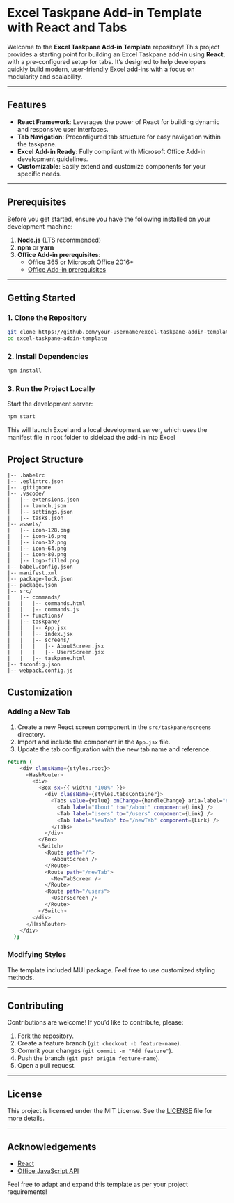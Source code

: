 
# Excel Taskpane Add-in Template with React and Tabs

Welcome to the **Excel Taskpane Add-in Template** repository! This project provides a starting point for building an Excel Taskpane add-in using **React**, with a pre-configured setup for tabs. It’s designed to help developers quickly build modern, user-friendly Excel add-ins with a focus on modularity and scalability.

---

## Features

- **React Framework**: Leverages the power of React for building dynamic and responsive user interfaces.
- **Tab Navigation**: Preconfigured tab structure for easy navigation within the taskpane.
- **Excel Add-in Ready**: Fully compliant with Microsoft Office Add-in development guidelines.
- **Customizable**: Easily extend and customize components for your specific needs.

---

## Prerequisites

Before you get started, ensure you have the following installed on your development machine:

1. **Node.js** (LTS recommended)
2. **npm** or **yarn**
3. **Office Add-in prerequisites**:
   - Office 365 or Microsoft Office 2016+
   - [Office Add-in prerequisites](https://learn.microsoft.com/en-us/office/dev/add-ins/get-started/)

---

## Getting Started

### 1. Clone the Repository

```bash
git clone https://github.com/your-username/excel-taskpane-addin-template.git
cd excel-taskpane-addin-template
```

### 2. Install Dependencies

```bash
npm install
```

### 3. Run the Project Locally

Start the development server:

```bash
npm start
```

This will launch Excel and a local development server, which uses the manifest file in root folder to sideload the add-in into Excel 


## Project Structure

```
|-- .babelrc
|-- .eslintrc.json
|-- .gitignore
|-- .vscode/
|   |-- extensions.json
|   |-- launch.json
|   |-- settings.json
|   |-- tasks.json
|-- assets/
|   |-- icon-128.png
|   |-- icon-16.png
|   |-- icon-32.png
|   |-- icon-64.png
|   |-- icon-80.png
|   |-- logo-filled.png
|-- babel.config.json
|-- manifest.xml
|-- package-lock.json
|-- package.json
|-- src/
|   |-- commands/
|   |   |-- commands.html
|   |   |-- commands.js
|   |-- functions/
|   |-- taskpane/
|   |   |-- App.jsx
|   |   |-- index.jsx
|   |   |-- screens/
|   |   |   |-- AboutScreen.jsx
|   |   |   |-- UsersScreen.jsx
|   |   |-- taskpane.html
|-- tsconfig.json
|-- webpack.config.js
```



## Customization

### Adding a New Tab

1. Create a new React screen component in the `src/taskpane/screens` directory.
2. Import and include the component in the `App.jsx` file.
3. Update the tab configuration with the new tab name and reference.
   
```bash
return (
    <div className={styles.root}>
      <HashRouter>
        <div>
          <Box sx={{ width: "100%" }}>
            <div className={styles.tabsContainer}>
              <Tabs value={value} onChange={handleChange} aria-label="nav tabs example" role="navigation">
                <Tab label="About" to="/about" component={Link} />
                <Tab label="Users" to="/users" component={Link} />
                <Tab label="NewTab" to="/newTab" component={Link} />
              </Tabs>
            </div>
          </Box>
          <Switch>
            <Route path="/">
              <AboutScreen />
            </Route>
            <Route path="/newTab">
              <NewTabScreen />
            </Route>
            <Route path="/users">
              <UsersScreen />
            </Route>
          </Switch>
        </div>
      </HashRouter>
    </div>
  );
```

### Modifying Styles

The template included MUI package. Feel free to use customized styling methods. 

---

## Contributing

Contributions are welcome! If you’d like to contribute, please:

1. Fork the repository.
2. Create a feature branch (`git checkout -b feature-name`).
3. Commit your changes (`git commit -m "Add feature"`).
4. Push the branch (`git push origin feature-name`).
5. Open a pull request.

---

## License

This project is licensed under the MIT License. See the [LICENSE](LICENSE) file for more details.

---

## Acknowledgements

- [React](https://reactjs.org/)
- [Office JavaScript API](https://learn.microsoft.com/en-us/javascript/api/overview/excel)

Feel free to adapt and expand this template as per your project requirements!
